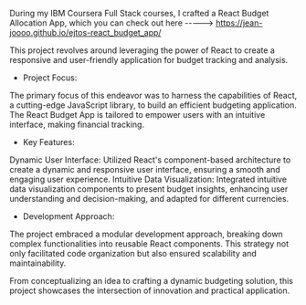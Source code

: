 During my IBM Coursera Full Stack courses, I crafted a React Budget Allocation App, which you can check out here -----> https://jean-joooo.github.io/ejtos-react_budget_app/

This project revolves around leveraging the power of React to create a responsive and user-friendly application for budget tracking and analysis.

- Project Focus:
  
The primary focus of this endeavor was to harness the capabilities of React, a cutting-edge JavaScript library, to build an efficient budgeting application. The React Budget App is tailored to empower users with an intuitive interface, making financial tracking.

- Key Features:
  
Dynamic User Interface: Utilized React's component-based architecture to create a dynamic and responsive user interface, ensuring a smooth and engaging user experience.
Intuitive Data Visualization: Integrated intuitive data visualization components to present budget insights, enhancing user understanding and decision-making, and adapted for different currencies.

- Development Approach:

The project embraced a modular development approach, breaking down complex functionalities into reusable React components. This strategy not only facilitated code organization but also ensured scalability and maintainability.

From conceptualizing an idea to crafting a dynamic budgeting solution, this project showcases the intersection of innovation and practical application.
